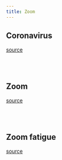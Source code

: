 ```yaml
---
title: Zoom
---
```


<script type="text/javascript" src="https://ssl.gstatic.com/trends_nrtr/2578_RC01/embed_loader.js"></script>


## Coronavirus

[source](https://trends.google.com/trends/explore?date=2020-01-01%202021-05-18&q=%2Fm%2F01cpyy,%2Fg%2F11j2cc_qll)

<script type="text/javascript">
trends.embed.renderExploreWidget("TIMESERIES", {"comparisonItem":[{"keyword":"/m/01cpyy","geo":"","time":"2020-01-01 2021-05-18"},{"keyword":"/g/11j2cc_qll","geo":"","time":"2020-01-01 2021-05-18"}],"category":0,"property":""}, {"exploreQuery":"date=2020-01-01%202021-05-18&q=%2Fm%2F01cpyy,%2Fg%2F11j2cc_qll","guestPath":"https://trends.google.com:443/trends/embed/"});
</script>

<br>
<br>


## Zoom

[source](https://trends.google.com/trends/explore?date=2020-01-01%202021-05-18&q=%2Fg%2F11hfh_tpkk,%2Fm%2F011c8m4f)

<script type="text/javascript">
trends.embed.renderExploreWidget("TIMESERIES", {"comparisonItem":[{"keyword":"/g/11hfh_tpkk","geo":"","time":"2020-01-01 2021-05-18"},{"keyword":"/m/011c8m4f","geo":"","time":"2020-01-01 2021-05-18"}],"category":0,"property":""}, {"exploreQuery":"date=2020-01-01%202021-05-18&q=%2Fg%2F11hfh_tpkk,%2Fm%2F011c8m4f","guestPath":"https://trends.google.com:443/trends/embed/"});
</script>

<br>
<br>


## Zoom fatigue

[source](https://trends.google.com/trends/explore?date=2020-01-01%202021-05-18&q=zoom%20fatigue)

<script type="text/javascript">
trends.embed.renderExploreWidget("TIMESERIES", {"comparisonItem":[{"keyword":"zoom fatigue","geo":"","time":"2020-01-01 2021-05-18"}],"category":0,"property":""}, {"exploreQuery":"date=2020-01-01%202021-05-18&q=zoom%20fatigue","guestPath":"https://trends.google.com:443/trends/embed/"});
</script>
